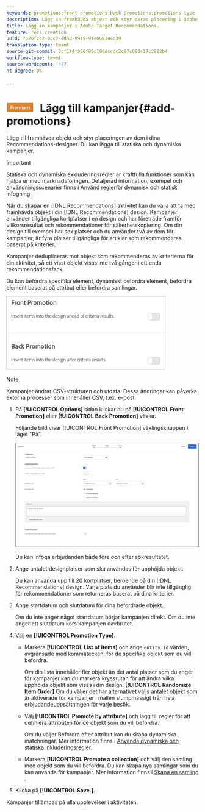 ```yaml
---
keywords: promotions;front promotions;back promotions;promotions type
description: Lägg in framhävda objekt och styr deras placering i Adobe Target Recommendations. Du kan lägga till statiska och dynamiska kampanjer.
title: Lägg in kampanjer i Adobe Target Recommendations.
feature: recs creation
uuid: 732bf2c2-0cc7-4d5d-9919-9fe668344d39
translation-type: tm+mt
source-git-commit: 3cf1f4fa56f86c106dccdc2c97c080c17c3982b4
workflow-type: tm+mt
source-wordcount: '447'
ht-degree: 0%

---
```



# ![PREMIUM](/help/assets/premium.png) Lägg till kampanjer{#add-promotions}

Lägg till framhävda objekt och styr placeringen av dem i dina Recommendations-designer. Du kan lägga till statiska och dynamiska kampanjer.

>[!IMPORTANT]
>
>Statiska och dynamiska exkluderingsregler är kraftfulla funktioner som kan hjälpa er med marknadsföringen. Detaljerad information, exempel och användningsscenarier finns i [Använd regler](../../c-recommendations/c-algorithms/use-dynamic-and-static-inclusion-rules.md#concept_4CB5C0FA705D4E449BD0B37B3D987F9F)för dynamisk och statisk infogning.

När du skapar en [!DNL Recommendations] aktivitet kan du välja att ta med framhävda objekt i din [!DNL Recommendations] design. Kampanjer använder tillgängliga kortplatser i en design och har företräde framför villkorsresultat och rekommendationer för säkerhetskopiering. Om din design till exempel har sex platser och du använder två av dem för kampanjer, är fyra platser tillgängliga för artiklar som rekommenderas baserat på kriterier.

Kampanjer dedupliceras mot objekt som rekommenderas av kriterierna för din aktivitet, så ett visst objekt visas inte två gånger i ett enda rekommendationsfack.

Du kan befordra specifika element, dynamiskt befordra element, befordra element baserat på attribut eller befordra samlingar.

![](assets/add_promotion_toggles.png)

>[!NOTE]
>
>Kampanjer ändrar CSV-strukturen och utdata. Dessa ändringar kan påverka externa processer som innehåller CSV, t.ex. e-post.

1. På **[!UICONTROL Options]** sidan klickar du på **[!UICONTROL Front Promotion]** eller **[!UICONTROL Back Promotion]** växlar.

   Följande bild visar [!UICONTROL Front Promotion] växlingsknappen i läget &quot;På&quot;.

   ![Lägg till alternativ för Främre befordran](/help/c-recommendations/t-create-recs-activity/assets/add_promotion_front.png)

   Du kan infoga erbjudanden både före *och* efter sökresultatet.
1. Ange antalet designplatser som ska användas för upphöjda objekt.

   Du kan använda upp till 20 kortplatser, beroende på din [!DNL Recommendations] design. Varje plats du använder blir inte tillgänglig för rekommendationer som returneras baserat på dina kriterier.

1. Ange startdatum och slutdatum för dina befordrade objekt.

   Om du inte anger något startdatum börjar kampanjen direkt. Om du inte anger ett slutdatum körs kampanjen oavbrutet.

1. Välj en **[!UICONTROL Promotion Type]**.

   * Markera **[!UICONTROL List of items]** och ange `entity.id` värden, avgränsade med kommatecken, för de specifika objekt som du vill befordra.

      Om din lista innehåller fler objekt än det antal platser som du anger för kampanjer kan du markera kryssrutan för att ändra vilka upphöjda objekt som visas i din design. **[!UICONTROL Randomize Item Order]** Om du väljer det här alternativet väljs antalet objekt som är aktiverade för kampanjer i mallen slumpmässigt från hela erbjudandeuppsättningen för varje besök.

   * Välj **[!UICONTROL Promote by attribute]** och lägg till regler för att definiera attributen för de objekt som du vill befordra.

      Om du väljer Befordra efter attribut kan du skapa dynamiska matchningar. Mer information finns i [Använda dynamiska och statiska inkluderingsregler](../../c-recommendations/c-algorithms/use-dynamic-and-static-inclusion-rules.md#concept_4CB5C0FA705D4E449BD0B37B3D987F9F).

   * Markera **[!UICONTROL Promote a collection]** och välj den samling med objekt som du vill befordra. Du kan skapa nya samlingar som du kan använda för kampanjer. Mer information finns i [Skapa en samling](../../c-recommendations/c-products/collections.md#task_1256DFF6842141FCAADD9E1428EF7F08) .

1. Klicka på **[!UICONTROL Save.]**.

Kampanjer tillämpas på alla upplevelser i aktiviteten.
